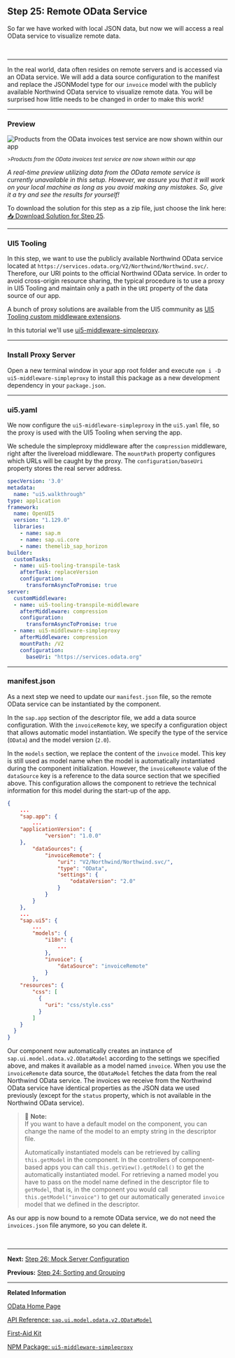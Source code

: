 ## Step 25: Remote OData Service

So far we have worked with local JSON data, but now we will access a real OData service to visualize remote data.

&nbsp;

***

In the real world, data often resides on remote servers and is accessed via an OData service. We will add a data source configuration to the manifest and replace the JSONModel type for our `invoice` model with the publicly available Northwind OData service to visualize remote data. You will be surprised how little needs to be changed in order to make this work!

***

### Preview 

![](https://sdk.openui5.org/docs/topics/loio5b76bb4b15eb44e1862d0b6c1c802571_LowRes.png "Products from the OData invoices test service are now shown within our app")

<sup>>*Products from the OData invoices test service are now shown within our app*</sup>

*A real-time preview utilizing data from the OData remote service is currently unavailable in this setup. However, we assure you that it will work on your local machine as long as you avoid making any mistakes. So, give it a try and see the results for yourself!*

To download the solution for this step as a zip file, just choose the link here: [📥 Download Solution for Step 25](https://sap-samples.github.io/ui5-typescript-walkthrough/ui5-typescript-walkthrough-step-25.zip).

***

### UI5 Tooling

In this step, we want to use the publicly available Northwind OData service located at `https://services.odata.org/V2/Northwind/Northwind.svc/`. Therefore, our URI points to the official Northwind OData service. In order to avoid cross-origin resource sharing, the typical procedure is to use a proxy in UI5 Tooling and maintain only a path in the `URI` property of the data source of our app.

A bunch of proxy solutions are available from the UI5 community as [UI5 Tooling custom middleware extensions](https://bestofui5.org/#/packages?tokens=proxy:tag). 

In this tutorial we'll use [ui5-middleware-simpleproxy](https://bestofui5.org/#/packages/ui5-middleware-simpleproxy). 

***

### Install Proxy Server

Open a new terminal window in your app root folder and execute `npm i -D ui5-middleware-simpleproxy` to install this package as a new development dependency in your `package.json`.

***

### ui5.yaml

We now configure the `ui5-middleware-simpleproxy` in the `ui5.yaml` file, so the proxy is used with the UI5 Tooling when serving the app.

We schedule the simpleproxy middleware after the `compression` middleware, right after the livereload middleware. The `mountPath` property configures which URLs will be caught by the proxy. The `configuration/baseUri` property stores the real server address.

```yaml
specVersion: '3.0'
metadata:
  name: "ui5.walkthrough"
type: application
framework:
  name: OpenUI5
  version: "1.129.0"
  libraries:
    - name: sap.m
    - name: sap.ui.core
    - name: themelib_sap_horizon
builder:
  customTasks:
  - name: ui5-tooling-transpile-task
    afterTask: replaceVersion
    configuration: 
      transformAsyncToPromise: true
server:
  customMiddleware:
  - name: ui5-tooling-transpile-middleware
    afterMiddleware: compression
    configuration: 
      transformAsyncToPromise: true  
  - name: ui5-middleware-simpleproxy
    afterMiddleware: compression
    mountPath: /V2
    configuration:
      baseUri: "https://services.odata.org"
```
***

### manifest.json

As a next step we need to update our `manifest.json` file, so the remote OData service can be instantiated by the component.

In the `sap.app` section of the descriptor file, we add a data source configuration. With the `invoiceRemote` key, we specify a configuration object that allows automatic model instantiation. We specify the type of the service \(`OData`\) and the model version \(`2.0`\).

In the `models` section, we replace the content of the `invoice` model. This key is still used as model name when the model is automatically instantiated during the component initialization. However, the `invoiceRemote` value of the `dataSource` key is a reference to the data source section that we specified above. This configuration allows the component to retrieve the technical information for this model during the start-up of the app.
  
```json
{
	...
	"sap.app": {
		...
    "applicationVersion": {
            "version": "1.0.0"
    },		
		"dataSources": {
			"invoiceRemote": {
				"uri": "V2/Northwind/Northwind.svc/",
				"type": "OData",
				"settings": {
					"odataVersion": "2.0"
				}
			}
		}
	},
	...
	"sap.ui5": {
		...	
		"models": {
            "i18n": {
                ...
            },
			"invoice": {
				"dataSource": "invoiceRemote"
			}
		},
    "resources": {
        "css": [
          {
            "uri": "css/style.css"
          }
        ]
    } 		
  }
}
```

Our component now automatically creates an instance of `sap.ui.model.odata.v2.ODataModel` according to the settings we specified above, and makes it available as a model named `invoice`. When you use the `invoiceRemote` data source, the `ODataModel` fetches the data from the real Northwind OData service. The invoices we receive from the Northwind OData service have identical properties as the JSON data we used previously \(except for the `status` property, which is not available in the Northwind OData service\).

> 📝 **Note:** <br>
> If you want to have a default model on the component, you can change the name of the model to an empty string in the descriptor file. 
>
> Automatically instantiated models can be retrieved by calling `this.getModel` in the component. In the controllers of component-based apps you can call `this.getView().getModel()` to get the automatically instantiated model. For retrieving a named model you have to pass on the model name defined in the descriptor file to `getModel`, that is, in the component you would call `this.getModel("invoice")` to get our automatically generated `invoice` model that we defined in the descriptor.

As our app is now bound to a remote OData service, we do not need the `invoices.json` file anymore, so you can delete it.

&nbsp;

***

**Next:** [Step 26: Mock Server Configuration](../26/README.md "We just ran our app against a real service, but for developing and testing our app we do not want to rely on the availability of the “real” service or put additional load on the system where the data service is located.")
  
**Previous:** [Step 24: Sorting and Grouping](../24/README.md "To make our list of invoices even more user-friendly, we sort it alphabetically instead of just showing the order from the data model. Additionally, we introduce groups and add the company that ships the products so that the data is easier to consume.")

***

**Related Information**  

[OData Home Page](http://www.odata.org/)

[API Reference: `sap.ui.model.odata.v2.ODataModel`](https://sdk.openui5/#/api/sap.ui.model.odata.v2.ODataModel)

[First-Aid Kit](https://sdk.openui5.org/topic/dfe4f79843c44c40b3fb95ebffb65646.html "This section contains the most common issues that you might face when developing OpenUI5 apps and how to solve them.")

[NPM Package: `ui5-middleware-simpleproxy`](https://www.npmjs.com/package/ui5-middleware-simpleproxy "Middleware for ui5-server, enabling proxy support.")
